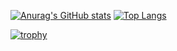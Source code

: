 [![Anurag's GitHub stats](https://github-readme-stats.vercel.app/api?username=basking-cat&count_private=true&show_icons=true&theme=radical)](https://github.com/anuraghazra/github-readme-stats)
[![Top Langs](https://github-readme-stats.vercel.app/api/top-langs/?username=basking-cat&layout=compact&theme=radical)](https://github.com/anuraghazra/github-readme-stats)


[![trophy](https://github-profile-trophy.vercel.app/?username=basking-cat&theme=onedark)](https://github.com/basking-cat/github-profile-trophy)
